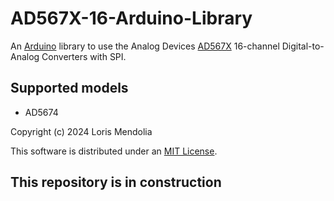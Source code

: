# AD567X-16-Arduino-Library
An [Arduino](http://arduino.cc) library to use the Analog Devices [AD567X](https://www.analog.com/media/en/technical-documentation/data-sheets/AD5674-5674R-5679-5679R.pdf) 16-channel Digital-to-Analog Converters with SPI.

## Supported models
- AD5674

Copyright (c) 2024 Loris Mendolia

This software is distributed under an [MIT License](./LICENSE).

## This repository is in construction
